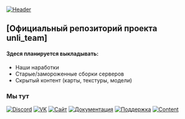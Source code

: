 [![Header](https://i.imgur.com/PXXaz7g.jpg?size=2160x543&quality=96&type=album)](http://xenon-project.nex-squad.ru/unli.team/)
## [Официальный репозиторий проекта unli_team]
#### Здеся планируется выкладывать:
- Наши наработки
- Старые/замороженные сборки серверов
- Скрытый контент (карты, текстуры, модели)
### Мы тут
[![Discord](https://img.shields.io/badge/-Discord-424242?style=for-the-badge&logo=discord)](https://discord.gg/efBzECNrxY)
[![VK](https://img.shields.io/badge/-VK-424242?style=for-the-badge&logo=vk)](https://vk.com/unli_group)
[![Сайт](https://img.shields.io/badge/-Сайт-424242?style=for-the-badge&logo=site)](http://xenon-project.nex-squad.ru/unli.team/)
[![Документация](https://img.shields.io/badge/-Документация-424242?style=for-the-badge&logo=site)](http://xenon-project.nex-squad.ru/docs.unli.team/)
[![Поддержка](https://img.shields.io/badge/-Поддержка-424242?style=for-the-badge&logo=qiwi)](https://qiwi.com/payment/form/99999?extra[%27accountType%27]=nickname&extra[%27account%27]=CAMOLL)
[![Content](https://img.shields.io/badge/-Content-424242?style=for-the-badge&logo=steam)](https://steamcommunity.com/id/cumoll/myworkshopfiles/?section=collections&appid=4000)
